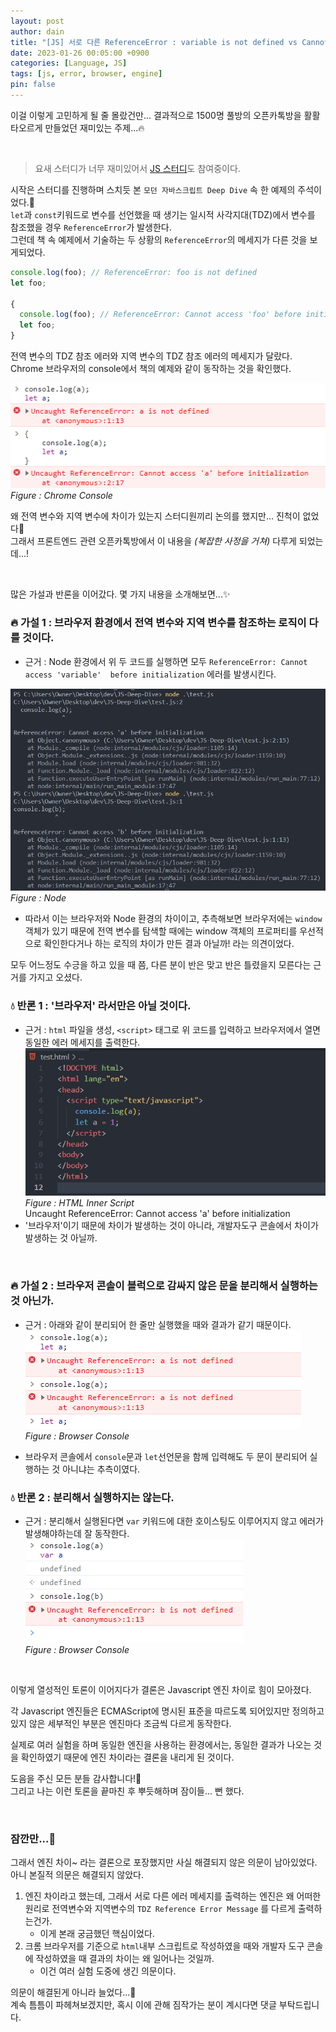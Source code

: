 ```yaml
---
layout: post
author: dain
title: "[JS] 서로 다른 ReferenceError : variable is not defined vs Cannot access variable before initialization"
date: 2023-01-26 00:05:00 +0900
categories: [Language, JS]
tags: [js, error, browser, engine]
pin: false
---
```


이걸 이렇게 고민하게 될 줄 몰랐건만... 결과적으로 1500명 풀방의 오픈카톡방을 활활 타오르게 만들었던 재미있는 주제...🔥

<br/>

> 요새 스터디가 너무 재미있어서 [JS 스터디](https://github.com/likelion-ssu/JS-Deep-Dive)도 참여중이다.

시작은 스터디를 진행하며 스치듯 본 `모던 자바스크립트 Deep Dive` 속 한 예제의 주석이었다.🤔  
`let`과 `const`키워드로 변수를 선언했을 때 생기는 일시적 사각지대(TDZ)에서 변수를 참조했을 경우 `ReferenceError`가 발생한다.  
그런데 책 속 예제에서 기술하는 두 상황의 `ReferenceError`의 메세지가 다른 것을 보게되었다.

```js
console.log(foo); // ReferenceError: foo is not defined
let foo;

{
  console.log(foo); // ReferenceError: Cannot access 'foo' before initialization
  let foo;
}
```

전역 변수의 TDZ 참조 에러와 지역 변수의 TDZ 참조 에러의 메세지가 달랐다. Chrome 브라우저의 console에서 책의 예제와 같이 동작하는 것을 확인했다.

![Figure : Chrome Console](/assets/img/post/230126_reference_error.png)  
_Figure : Chrome Console_

왜 전역 변수와 지역 변수에 차이가 있는지 스터디원끼리 논의를 했지만... 진척이 없었다🤔  
그래서 프론트엔드 관련 오픈카톡방에서 이 내용을 _(복잡한 사정을 거쳐)_ 다루게 되었는데...!

<br/>

많은 가설과 반론을 이어갔다. 몇 가지 내용을 소개해보면...✨

### 🔥 가설 1 : 브라우저 환경에서 전역 변수와 지역 변수를 참조하는 로직이 다를 것이다.

- 근거 : Node 환경에서 위 두 코드를 실행하면 모두 `ReferenceError: Cannot access 'variable'  before initialization` 에러를 발생시킨다.

![Figure : Node](/assets/img/post/230126_reference_error2.png)  
 _Figure : Node_

- 따라서 이는 브라우저와 Node 환경의 차이이고, 추측해보면 브라우저에는 `window` 객체가 있기 때문에 전역 변수를 탐색할 때에는 window 객체의 프로퍼티를 우선적으로 확인한다거나 하는 로직의 차이가 만든 결과 아닐까! 라는 의견이었다.

모두 어느정도 수긍을 하고 있을 때 쯤, 다른 분이 반은 맞고 반은 틀렸을지 모른다는 근거를 가지고 오셨다.

### 💧 반론 1 : '브라우저' 라서만은 아닐 것이다.

- 근거 : `html` 파일을 생성, `<script>` 태그로 위 코드를 입력하고 브라우저에서 열면 동일한 에러 메세지를 출력한다.  
  ![Figure : HTML Inner Script](/assets/img/post/230126_reference_error5.png)  
   _Figure : HTML Inner Script_  
  Uncaught ReferenceError: Cannot access 'a' before initialization
- '브라우저'이기 때문에 차이가 발생하는 것이 아니라, 개발자도구 콘솔에서 차이가 발생하는 것 아닐까.

<br/>

### 🔥 가설 2 : 브라우저 콘솔이 블럭으로 감싸지 않은 문을 분리해서 실행하는 것 아닌가.

- 근거 : 아래와 같이 분리되어 한 줄만 실행했을 때와 결과가 같기 때문이다.  
  ![Figure : Browser Console](/assets/img/post/230126_reference_error3.png)  
   _Figure : Browser Console_

- 브라우저 콘솔에서 `console`문과 `let`선언문을 함께 입력해도 두 문이 분리되어 실행하는 것 아니냐는 추측이였다.

### 💧 반론 2 : 분리해서 실행하지는 않는다.

- 근거 : 분리해서 실행된다면 `var` 키워드에 대한 호이스팅도 이루어지지 않고 에러가 발생해야하는데 잘 동작한다.  
  ![Figure : Browser Console](/assets/img/post/230126_reference_error4.png)  
   _Figure : Browser Console_

<br/>

이렇게 열성적인 토론이 이어지다가 결론은 Javascript 엔진 차이로 힘이 모아졌다.

각 Javascript 엔진들은 ECMAScript에 명시된 표준을 따르도록 되어있지만 정의하고 있지 않은 세부적인 부분은 엔진마다 조금씩 다르게 동작한다.

실제로 여러 실험을 하며 동일한 엔진을 사용하는 환경에서는, 동일한 결과가 나오는 것을 확인하였기 때문에 엔진 차이라는 결론을 내리게 된 것이다.

도음을 주신 모든 분들 감사합니다!🙏  
그리고 나는 이런 토론을 끝마친 후 뿌듯해하며 잠이들... 뻔 했다.

<br/>

### 잠깐만...🙂

그래서 엔진 차이~ 라는 결론으로 포장했지만 사실 해결되지 않은 의문이 남아있었다. 아니 본질적 의문은 해결되지 않았다.

1. 엔진 차이라고 했는데, 그래서 서로 다른 에러 메세지를 출력하는 엔진은 왜 어떠한 원리로 전역변수와 지역변수의 `TDZ Reference Error Message` 를 다르게 출력하는건가.
   - 이게 본래 궁금했던 핵심이었다.
2. 크롬 브라우저를 기준으로 `html`내부 스크립트로 작성하였을 때와 개발자 도구 콘솔에 작성하였을 때 결과의 차이는 왜 일어나는 것일까.
   - 이건 여러 실험 도중에 생긴 의문이다.

의문이 해결된게 아니라 늘었다...🙂  
계속 틈틈이 파헤쳐보겠지만, 혹시 이에 관해 짐작가는 분이 계시다면 댓글 부탁드립니다.

